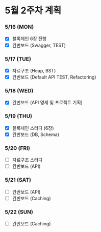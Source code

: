 # 5월 2주차 계획

### 5/16 (MON)

-   [x] 블록체인 6장 진행
-   [x] 칸반보드 (Swagger, TEST)

### 5/17 (TUE)

-   [x] 자료구조 (Heap, BST)
-   [x] 칸반보드 (Default API TEST, Refactoring)

### 5/18 (WED)

-   [x] 칸반보드 (API 명세 및 프로젝트 기획)

### 5/19 (THU)

-   [x] 블록체인 스터디 (6장)
-   [x] 칸반보드 (DB, Schema)

### 5/20 (FRI)

-   [ ] 자료구조 스터디
-   [ ] 칸반보드 (API)

### 5/21 (SAT)

-   [ ] 칸반보드 (API)
-   [ ] 칸반보드 (Caching)

### 5/22 (SUN)

-   [ ] 칸반보드 (Caching)
